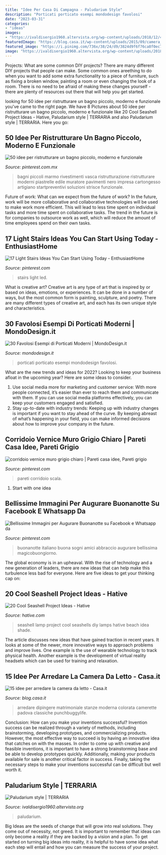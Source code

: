 ```yaml
---
title: "Idee Per Casa Di Campagna - Paludarium Style"
description: "Porticati porticato esempi mondodesign favolosi"
date: "2023-03-31"
categories:
- "ideas"
images:
- "https://ivaldisergio1960.altervista.org/wp-content/uploads/2018/12/48189749_409890092884721_6911446443416879104_n.jpg"
featuredImage: "https://blog.casa.it/wp-content/uploads/2015/09/camera_da_letto7.jpg"
featured_image: "https://i.pinimg.com/736x/38/24/d9/3824d9f6f76ca8f0ec748d07dd87b1af.jpg"
image: "https://ivaldisergio1960.altervista.org/wp-content/uploads/2018/12/48189749_409890092884721_6911446443416879104_n.jpg"
---
```



Projects: What are some common DIY projects?
There are many different DIY projects that people can make. Some common ones areething to do when you want to add some extra functionality to a piece of furniture, such as fixing a broken window, painting a room or even changing the look of a room. There is no need to be afraid of making these changes yourself - there are plenty of resources out there that will help you get started.

	

		
looking for 50 idee per ristrutturare un bagno piccolo, moderno e funzionale you've came to the right page. We have 8 Pictures about 50 idee per ristrutturare un bagno piccolo, moderno e funzionale like 20 Cool Seashell Project Ideas - Hative, Paludarium style | TERRARIA and also Paludarium style | TERRARIA. Here you go:
		
    
## 50 Idee Per Ristrutturare Un Bagno Piccolo, Moderno E Funzionale

<img loading=lazy src="https://i.pinimg.com/736x/51/73/0f/51730fab3c18cf3278429c99ee59e9d8.jpg" onerror="this.onerror=null;this.src='https://tse1.mm.bing.net/th?id=OIP.xBBDN175n0925j-yrOQwsAHaKb&amp;pid=15.1';" alt="50 idee per ristrutturare un bagno piccolo, moderno e funzionale">

_Source: pinterest.com.mx_

>bagni piccoli marmo rivestimenti vasca ristrutturazione ristrutturare moderni piastrelle edile muratore pavimenti nero impresa cartongesso artigiano startpreventivi soluzioni strisce funzionale. 

	

Future of work: What can we expect from the future of work?
In the future, work will be more collaborative and collaborative technologies will be used to make work more efficient. This will lead to less time spent on individual tasks and more time spent on collaborative tasks. The trend in the future is for companies to outsource work as well, which will reduce the amount of time employees spend on their own tasks.

    
## 17 Light Stairs Ideas You Can Start Using Today - EnthusiastHome

<img loading=lazy src="https://i.pinimg.com/736x/ed/8f/ca/ed8fca985b5acd7488c93fc451636c1e--floating-stairs-john-pawson.jpg" onerror="this.onerror=null;this.src='https://tse1.mm.bing.net/th?id=OIP.Xrt3cN_eAnyPz_eEPQ8XlAHaLI&amp;pid=15.1';" alt="17 Light Stairs Ideas You Can Start Using Today - EnthusiastHome">

_Source: pinterest.com_

>stairs light led. 

	

What is creative art?
Creative art is any type of art that is inspired by or based on ideas, emotions, or experiences. It can be done in a number of ways, but the most common form is painting, sculpture, and poetry. There are many different types of creative art, and each has its own unique style and characteristics.

    
## 30 Favolosi Esempi Di Porticati Moderni | MondoDesign.it

<img loading=lazy src="https://mondodesign.it/wp-content/uploads/2015/04/Porticato-Moderno-10.jpg" onerror="this.onerror=null;this.src='https://tse4.mm.bing.net/th?id=OIP.ci7VOt1p0VpGUms6nRBfIwHaE8&amp;pid=15.1';" alt="30 Favolosi Esempi di Porticati Moderni | MondoDesign.it">

_Source: mondodesign.it_

>porticati porticato esempi mondodesign favolosi. 

	

What are the new trends and ideas for 2022?
Looking to keep your business afloat in the upcoming year? Here are some ideas to consider. 
1. Use social media more for marketing and customer service: With more people connected, it’s easier than ever to reach them and communicate with them. If you can use social media platforms effectively, you can keep your customers engaged and satisfied. 
2. Stay up-to-date with industry trends: Keeping up with industry changes is important if you want to stay ahead of the curve. By keeping abreast of what’s happening in your field, you can make informed decisions about how to improve your company in the future. 

    
## Corridoio Vernice Muro Grigio Chiaro | Pareti Casa Idee, Pareti Grigio

<img loading=lazy src="https://i.pinimg.com/736x/1d/cb/97/1dcb97079820b038ce75bfae92d119a0.jpg" onerror="this.onerror=null;this.src='https://tse1.mm.bing.net/th?id=OIP.NXAJgg1fF7xRrhO6XPf-GwHaLH&amp;pid=15.1';" alt="corridoio vernice muro grigio chiaro | Pareti casa idee, Pareti grigio">

_Source: pinterest.com_

>pareti corridoio scala. 

	

 1. Start with one idea

    
## Bellissime Immagini Per Augurare Buonanotte Su Facebook E Whatsapp Da

<img loading=lazy src="https://i.pinimg.com/736x/38/24/d9/3824d9f6f76ca8f0ec748d07dd87b1af.jpg" onerror="this.onerror=null;this.src='https://tse3.mm.bing.net/th?id=OIP.JM2WLWlwNIqRb-u1HlS8XAHaLM&amp;pid=15.1';" alt="Bellissime Immagini per Augurare Buonanotte su Facebook e Whatsapp da">

_Source: pinterest.com_

>buonanotte italiano buona sogni amici abbraccio augurare bellissima magicobuongiorno. 

	

The global economy is in an upheaval. With the rise of technology and a new generation of leaders, there are new ideas that can help make this turbulence less bad for everyone. Here are five ideas to get your thinking cap on: 

    
## 20 Cool Seashell Project Ideas - Hative

<img loading=lazy src="http://hative.com/wp-content/uploads/2014/12/seashell-project-ideas/13-seashell-lamp.jpg" onerror="this.onerror=null;this.src='https://tse4.mm.bing.net/th?id=OIP.qCJraIMZYB5f4uhH387v3AHaLd&amp;pid=15.1';" alt="20 Cool Seashell Project Ideas - Hative">

_Source: hative.com_

>seashell lamp project cool seashells diy lamps hative beach idea shade. 

	

The article discusses new ideas that have gained traction in recent years. It looks at some of the newer, more innovative ways to approach problems and improve lives. One example is the use of wearable technology to track physical health. Another example is the development of virtual reality headsets which can be used for training and relaxation.

    
## 15 Idee Per Arredare La Camera Da Letto - Casa.it

<img loading=lazy src="https://blog.casa.it/wp-content/uploads/2015/09/camera_da_letto7.jpg" onerror="this.onerror=null;this.src='https://tse3.mm.bing.net/th?id=OIP.j8t1FLkU2QHhOvIh0Fcv4AHaFj&amp;pid=15.1';" alt="15 idee per arredare la camera da letto - Casa.it">

_Source: blog.casa.it_

>arredare dipingere matrimoniale stanze moderna colorata camerette padova classiche punchbuggylife. 

	

Conclusion: How can you make your inventions successful?
Invention success can be realized through a variety of methods, including brainstorming, developing prototypes, and commercializing products. However, the most effective way to succeed is by having an innovative idea that catches on with the masses. In order to come up with creative and feasible inventions, it is important to have a strong brainstorming base and be able to develop prototypes quickly. Additionally, making your products available for sale is another critical factor in success. Finally, taking the necessary steps to make your inventions successful can be difficult but well worth it.

    
## Paludarium Style | TERRARIA

<img loading=lazy src="https://ivaldisergio1960.altervista.org/wp-content/uploads/2018/12/48189749_409890092884721_6911446443416879104_n.jpg" onerror="this.onerror=null;this.src='https://tse3.mm.bing.net/th?id=OIP.nA30FknAmPCXdRRdNzjarQHaJ4&amp;pid=15.1';" alt="Paludarium style | TERRARIA">

_Source: ivaldisergio1960.altervista.org_

>paludarium. 

	

Big Ideas are the seeds of change that will grow into real solutions. They come out of necessity, not greed. It is important to remember that ideas can only become a reality if they are backed by a vision and a plan. To get started on turning big ideas into reality, it is helpful to have some idea what each step will entail and how you can measure the success of your project.

